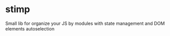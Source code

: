 # stimp
Small lib for organize your JS by modules with state management and DOM elements autoselection
